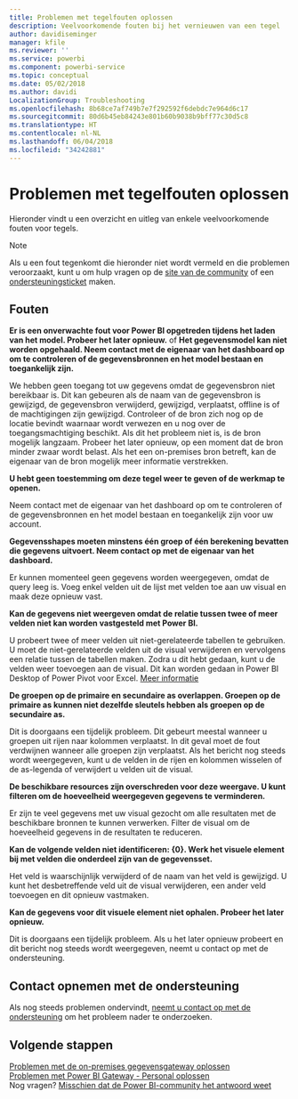 ```yaml
---
title: Problemen met tegelfouten oplossen
description: Veelvoorkomende fouten bij het vernieuwen van een tegel
author: davidiseminger
manager: kfile
ms.reviewer: ''
ms.service: powerbi
ms.component: powerbi-service
ms.topic: conceptual
ms.date: 05/02/2018
ms.author: davidi
LocalizationGroup: Troubleshooting
ms.openlocfilehash: 8b68ce7af749b7e7f292592f6debdc7e964d6c17
ms.sourcegitcommit: 80d6b45eb84243e801b60b9038b9bff77c30d5c8
ms.translationtype: HT
ms.contentlocale: nl-NL
ms.lasthandoff: 06/04/2018
ms.locfileid: "34242881"
---
```

# <a name="troubleshooting-tile-errors"></a>Problemen met tegelfouten oplossen
Hieronder vindt u een overzicht en uitleg van enkele veelvoorkomende fouten voor tegels.

> [!NOTE]
> Als u een fout tegenkomt die hieronder niet wordt vermeld en die problemen veroorzaakt, kunt u om hulp vragen op de [site van de community](http://community.powerbi.com/) of een [ondersteuningsticket](https://powerbi.microsoft.com/support/) maken.
> 
> 

## <a name="errors"></a>Fouten
**Er is een onverwachte fout voor Power BI opgetreden tijdens het laden van het model. Probeer het later opnieuw.**
of **Het gegevensmodel kan niet worden opgehaald. Neem contact met de eigenaar van het dashboard op om te controleren of de gegevensbronnen en het model bestaan en toegankelijk zijn.**

We hebben geen toegang tot uw gegevens omdat de gegevensbron niet bereikbaar is. Dit kan gebeuren als de naam van de gegevensbron is gewijzigd, de gegevensbron verwijderd, gewijzigd, verplaatst, offline is of de machtigingen zijn gewijzigd. Controleer of de bron zich nog op de locatie bevindt waarnaar wordt verwezen en u nog over de toegangsmachtiging beschikt. Als dit het probleem niet is, is de bron mogelijk langzaam. Probeer het later opnieuw, op een moment dat de bron minder zwaar wordt belast. Als het een on-premises bron betreft, kan de eigenaar van de bron mogelijk meer informatie verstrekken.

**U hebt geen toestemming om deze tegel weer te geven of de werkmap te openen.**

Neem contact met de eigenaar van het dashboard op om te controleren of de gegevensbronnen en het model bestaan en toegankelijk zijn voor uw account.

**Gegevensshapes moeten minstens één groep of één berekening bevatten die gegevens uitvoert. Neem contact op met de eigenaar van het dashboard.**

Er kunnen momenteel geen gegevens worden weergegeven, omdat de query leeg is. Voeg enkel velden uit de lijst met velden toe aan uw visual en maak deze opnieuw vast.

**Kan de gegevens niet weergeven omdat de relatie tussen twee of meer velden niet kan worden vastgesteld met Power BI.**

U probeert twee of meer velden uit niet-gerelateerde tabellen te gebruiken. U moet de niet-gerelateerde velden uit de visual verwijderen en vervolgens een relatie tussen de tabellen maken. Zodra u dit hebt gedaan, kunt u de velden weer toevoegen aan de visual. Dit kan worden gedaan in Power BI Desktop of Power Pivot voor Excel. [Meer informatie](desktop-create-and-manage-relationships.md)

**De groepen op de primaire en secundaire as overlappen. Groepen op de primaire as kunnen niet dezelfde sleutels hebben als groepen op de secundaire as.**

Dit is doorgaans een tijdelijk probleem. Dit gebeurt meestal wanneer u groepen uit rijen naar kolommen verplaatst. In dit geval moet de fout verdwijnen wanneer alle groepen zijn verplaatst. Als het bericht nog steeds wordt weergegeven, kunt u de velden in de rijen en kolommen wisselen of de as-legenda of verwijdert u velden uit de visual.  

**De beschikbare resources zijn overschreden voor deze weergave. U kunt filteren om de hoeveelheid weergegeven gegevens te verminderen.**

Er zijn te veel gegevens met uw visual gezocht om alle resultaten met de beschikbare bronnen te kunnen verwerken. Filter de visual om de hoeveelheid gegevens in de resultaten te reduceren.

**Kan de volgende velden niet identificeren: {0}. Werk het visuele element bij met velden die onderdeel zijn van de gegevensset.**

Het veld is waarschijnlijk verwijderd of de naam van het veld is gewijzigd. U kunt het desbetreffende veld uit de visual verwijderen, een ander veld toevoegen en dit opnieuw vastmaken.

**Kan de gegevens voor dit visuele element niet ophalen. Probeer het later opnieuw.**

Dit is doorgaans een tijdelijk probleem. Als u het later opnieuw probeert en dit bericht nog steeds wordt weergegeven, neemt u contact op met de ondersteuning.

## <a name="contact-support"></a>Contact opnemen met de ondersteuning
Als nog steeds problemen ondervindt, [neemt u contact op met de ondersteuning](https://support.powerbi.com) om het probleem nader te onderzoeken.

## <a name="next-steps"></a>Volgende stappen
[Problemen met de on-premises gegevensgateway oplossen](service-gateway-onprem-tshoot.md)  
[Problemen met Power BI Gateway - Personal oplossen](service-admin-troubleshooting-power-bi-personal-gateway.md)  
Nog vragen? [Misschien dat de Power BI-community het antwoord weet](http://community.powerbi.com/)

